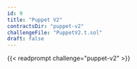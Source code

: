 ```yaml
---
id: 9
title: "Puppet V2"
contractsDir: "puppet-v2"
challengeFile: "PuppetV2.t.sol"
draft: false
---
```


{{< readprompt challenge="puppet-v2" >}}
